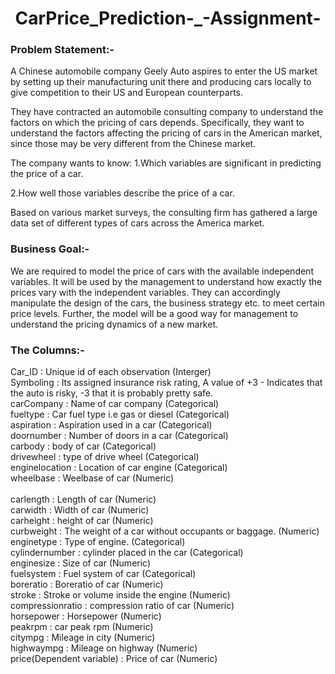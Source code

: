 <h1 align="center"> CarPrice_Prediction-_-Assignment-</ h1>

<h3>Problem Statement:-</h3>

A Chinese automobile company Geely Auto aspires to enter the US market by setting up their manufacturing unit there and producing cars locally to give competition to their US and European counterparts.

They have contracted an automobile consulting company to understand the factors on which the pricing of cars depends. Specifically, they want to understand the factors affecting the pricing of cars in the American market, since those may be very different from the Chinese market.

The company wants to know:
1.Which variables are significant in predicting the price of a car.

2.How well those variables describe the price of a car.

Based on various market surveys, the consulting firm has gathered a large data set of different types of cars across the America market.



<h3>Business Goal:-</h3>

We are required to model the price of cars with the available independent variables. It will be used by the management to understand how exactly the prices vary with the independent variables. They can accordingly manipulate the design of the cars, the business strategy etc. to meet certain price levels. Further, the model will be a good way for management to understand the pricing dynamics of a new market.

<h3>The Columns:-</h3>
Car_ID : Unique id of each observation (Interger)<br>
Symboling : Its assigned insurance risk rating, A value of +3 - Indicates that the auto is risky, -3 that it is probably pretty safe.<br>
carCompany : Name of car company (Categorical)<br>
fueltype : Car fuel type i.e gas or diesel (Categorical)<br>
aspiration : Aspiration used in a car (Categorical)<br>
doornumber : Number of doors in a car (Categorical)<br>
carbody : body of car (Categorical)<br>
drivewheel : type of drive wheel (Categorical)<br>
enginelocation : Location of car engine (Categorical)<br>
wheelbase : Weelbase of car (Numeric)<br><br>
carlength : Length of car (Numeric)<br>
carwidth : Width of car (Numeric)<br>
carheight : height of car (Numeric)<br>
curbweight : The weight of a car without occupants or baggage. (Numeric)<br>
enginetype : Type of engine. (Categorical)<br>
cylindernumber : cylinder placed in the car (Categorical)<br>
enginesize : Size of car (Numeric)<br>
fuelsystem : Fuel system of car (Categorical)<br>
boreratio : Boreratio of car (Numeric)<br>
stroke : Stroke or volume inside the engine (Numeric)<br>
compressionratio : compression ratio of car (Numeric)<br>
horsepower : Horsepower (Numeric)<br>
peakrpm : car peak rpm (Numeric)<br>
citympg : Mileage in city (Numeric)<br>
highwaympg : Mileage on highway (Numeric)<br>
price(Dependent variable) : Price of car (Numeric)<br>
